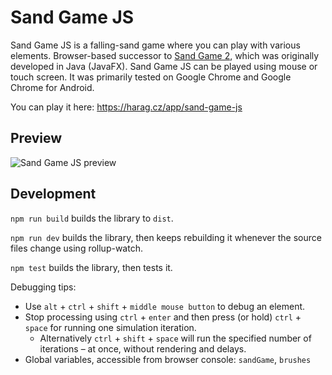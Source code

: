 # Sand Game JS

Sand Game JS is a falling-sand game where you can play with various elements.
Browser-based successor to [Sand Game 2](https://github.com/Hartrik/Sand-Game-2), which was originally developed in Java (JavaFX).
Sand Game JS can be played using mouse or touch screen.
It was primarily tested on Google Chrome and Google Chrome for Android.

You can play it here: https://harag.cz/app/sand-game-js


## Preview

![Sand Game JS preview](https://files.harag.cz/www/app/sand-game-js/preview-with-gui.png)


## Development

`npm run build` builds the library to `dist`.

`npm run dev` builds the library, then keeps rebuilding it whenever the source files change using rollup-watch.

`npm test` builds the library, then tests it.

Debugging tips:
- Use `alt` + `ctrl` + `shift` + `middle mouse button` to debug an element.
- Stop processing using `ctrl` + `enter` and then press (or hold) `ctrl` + `space` for running one simulation iteration.
    - Alternatively `ctrl` + `shift` + `space` will run the specified number of iterations – at once, without rendering and delays.
- Global variables, accessible from browser console: `sandGame`, `brushes`
